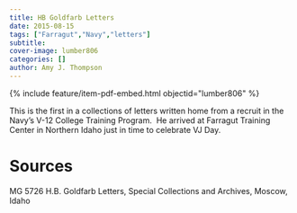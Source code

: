 ```yaml
---
title: HB Goldfarb Letters
date: 2015-08-15
tags: ["Farragut","Navy","letters"]
subtitle: 
cover-image: lumber806
categories: []
author: Amy J. Thompson
---
```


{% include feature/item-pdf-embed.html objectid="lumber806" %}

This is the first in a collections of letters written home from a recruit in the Navy’s V-12 College Training Program.  He arrived at Farragut Training Center in Northern Idaho just in time to celebrate VJ Day.

# Sources

MG 5726 H.B. Goldfarb Letters, Special Collections and Archives, Moscow, Idaho
